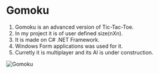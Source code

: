 # Gomoku
1. Gomoku is an advanced version of Tic-Tac-Toe. 
2. In my project it is of user defined size(nXn). 
3. It is made on C# .NET Framework. 
4. Windows Form applications was used for it.
5. Curretly it is multiplayer and its AI is under construction.

![Gomoku](https://ibb.co/QFdPdTk)
